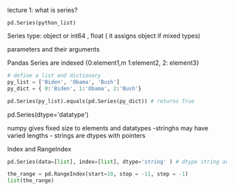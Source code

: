 lecture 1: what is series?

```
pd.Series(python_list)
```

Series type: object or int64 , float ( it assigns object if mixed types)

parameters and their arguments

Pandas Series are indexed {0:element1,m 1:element2, 2: element3}

```Python
# define a list and dictionary 
py_list = ['Biden', 'Obama', 'Bush']
py_dict = { 0:'Biden', 1:'Obama', 2:'Bush'}

pd.Series(py_list).equals(pd.Series(py_dict)) # returns True
```

pd.Series(dtype='datatype')

numpy gives fixed size to elements and datatypes
	-stringhs may have varied lengths
		- strings are dtypes with pointers

Index and RangeIndex

```Python
pd.Series(data=[list], index=[list], dtype='string' ) # dtype string available in 1.0 and beyond

the_range = pd.RangeIndex(start=10, stop = -11, step = -1)
list(the_range)
```
